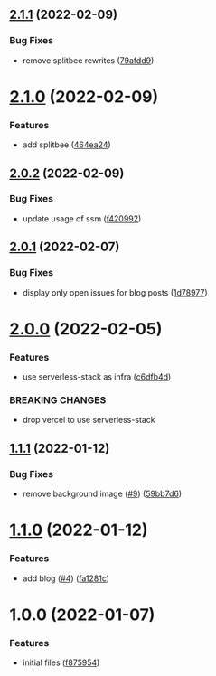 ## [2.1.1](https://github.com/rfoel/rfoel.dev/compare/v2.1.0...v2.1.1) (2022-02-09)


### Bug Fixes

* remove splitbee rewrites ([79afdd9](https://github.com/rfoel/rfoel.dev/commit/79afdd9570e9559325cb49bd74031f62d060b9e4))

# [2.1.0](https://github.com/rfoel/rfoel.dev/compare/v2.0.2...v2.1.0) (2022-02-09)


### Features

* add splitbee ([464ea24](https://github.com/rfoel/rfoel.dev/commit/464ea2406057da9aca79998754c28899b2fe7d2d))

## [2.0.2](https://github.com/rfoel/rfoel.dev/compare/v2.0.1...v2.0.2) (2022-02-09)


### Bug Fixes

* update usage of ssm ([f420992](https://github.com/rfoel/rfoel.dev/commit/f42099201b5c133a8271df967d7fb7a7e298a243))

## [2.0.1](https://github.com/rfoel/rfoel.dev/compare/v2.0.0...v2.0.1) (2022-02-07)


### Bug Fixes

* display only open issues for blog posts ([1d78977](https://github.com/rfoel/rfoel.dev/commit/1d78977171140cfe76f678736f6d68990d9b580f))

# [2.0.0](https://github.com/rfoel/rfoel.dev/compare/v1.1.1...v2.0.0) (2022-02-05)


### Features

* use serverless-stack as infra ([c6dfb4d](https://github.com/rfoel/rfoel.dev/commit/c6dfb4d44a07b463d55ae1142772bf08e2f8f390))


### BREAKING CHANGES

* drop vercel to use serverless-stack

## [1.1.1](https://github.com/rfoel/rfoel.dev/compare/v1.1.0...v1.1.1) (2022-01-12)


### Bug Fixes

* remove background image ([#9](https://github.com/rfoel/rfoel.dev/issues/9)) ([59bb7d6](https://github.com/rfoel/rfoel.dev/commit/59bb7d66202cd7e51ae53ef4c9eb2d2b49c2b508))

# [1.1.0](https://github.com/rfoel/rfoel.dev/compare/v1.0.0...v1.1.0) (2022-01-12)


### Features

* add blog ([#4](https://github.com/rfoel/rfoel.dev/issues/4)) ([fa1281c](https://github.com/rfoel/rfoel.dev/commit/fa1281c45fc4441aaaefc3ff3c133c51e8bc1e77))

# 1.0.0 (2022-01-07)


### Features

* initial files ([f875954](https://github.com/rfoel/rfoel.dev/commit/f8759544cd53bf9fbfc5424b25d618064d9b7e28))

